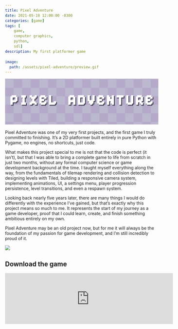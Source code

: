 ```yaml
---
title: Pixel Adventure
date: 2021-05-18 12:00:00 -0300
categories: [game]
tags: [
    game, 
    computer graphics, 
    python,
    sdl]     
description: My first platformer game

image:
  path: /assets/pixel-adventure/preview.gif
---
```


![##Pixel adventure](assets/pixel-adventure/banner.png)

Pixel Adventure was one of my very first projects, and the first game I truly committed to finishing. It’s a 2D platformer built entirely in pure Python with Pygame, no engines, no shortcuts, just code.

What makes this project special to me is not that the code is perfect (it isn’t), but that I was able to bring a complete game to life from scratch in just two months, without any formal computer science or game development background at the time. I taught myself everything along the way, from the fundamentals of tilemap rendering and collision detection to designing levels with Tiled, building a responsive camera system, implementing animations, UI, a settings menu, player progression persistence, level transitions, and even a respawn system.

Looking back nearly five years later, there are many things I would do differently with the experience I’ve gained, but that’s exactly why this project means so much to me. It represents the start of my journey as a game developer, proof that I could learn, create, and finish something ambitious entirely on my own.

Pixel Adventure may be an old project now, but for me it will always be the foundation of my passion for game development, and I’m still incredibly proud of it.


![](assets/pixel-adventure/menu.gif)

## Download the game

<iframe frameborder="0" src="https://itch.io/embed/1034213" width="552" height="167"><a href="https://franco-yudica.itch.io/pixel-adventure">Pixel Adventure by Franco Yudica</a></iframe>